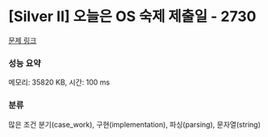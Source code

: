 # [Silver II] 오늘은 OS 숙제 제출일 - 2730 

[문제 링크](https://www.acmicpc.net/problem/2730) 

### 성능 요약

메모리: 35820 KB, 시간: 100 ms

### 분류

많은 조건 분기(case_work), 구현(implementation), 파싱(parsing), 문자열(string)

